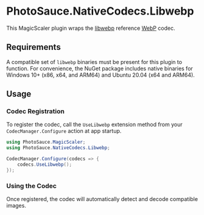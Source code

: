 PhotoSauce.NativeCodecs.Libwebp
===============================

This MagicScaler plugin wraps the [libwebp](https://chromium.googlesource.com/webm/libwebp) reference [WebP](https://developers.google.com/speed/webp) codec.

Requirements
------------

A compatible set of `libwebp` binaries must be present for this plugin to function.  For convenience, the NuGet package includes native binaries for Windows 10+ (x86, x64, and ARM64) and Ubuntu 20.04 (x64 and ARM64).

Usage
-----

### Codec Registration

To register the codec, call the `UseLibwebp` extension method from your `CodecManager.Configure` action at app startup.

```C#
using PhotoSauce.MagicScaler;
using PhotoSauce.NativeCodecs.Libwebp;

CodecManager.Configure(codecs => {
    codecs.UseLibwebp();
});
```

### Using the Codec

Once registered, the codec will automatically detect and decode compatible images.
